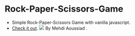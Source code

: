 # Rock-Paper-Scissors-Game
 - Simple Rock-Paper-Scissors Game with vanilla javascript.
 - [Check it out](https://codepen.io/MehdiAoussiad/full/vYGwyya).
 ![](https://i.ibb.co/sq34Zwp/Capture.png)
By Mehdi Aoussiad .
